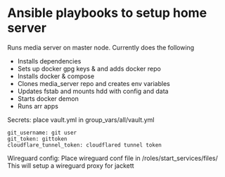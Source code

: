 # Ansible playbooks to setup home server
Runs media server on master node. Currently does the following
- Installs dependencies
- Sets up docker gpg keys & and adds docker repo
- Installs docker & compose
- Clones media_server repo and creates env variables
- Updates fstab and mounts hdd with config and data
- Starts docker demon
- Runs arr apps

Secrets: 
place vault.yml in group_vars/all/vault.yml
```
git_username: git user
git_token: gittoken
cloudflare_tunnel_token: cloudflared tunnel token
```
Wireguard config:
Place wireguard conf file in /roles/start_services/files/
This will setup a wireguard proxy for jackett

